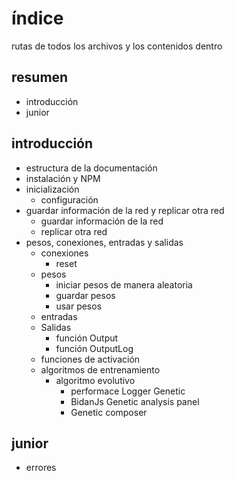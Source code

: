 # índice

rutas de todos los archivos y los contenidos dentro

## resumen

 - introducción
 - junior
## introducción
 + estructura de la documentación
+ instalación y NPM
+ inicialización
   - configuración
+ guardar información de la red y replicar otra red
   - guardar información de la red
   - replicar otra red
+ pesos, conexiones, entradas y salidas
   - conexiones
      * reset
   - pesos
      * iniciar pesos de manera aleatoria
      * guardar pesos
      * usar pesos
   - entradas
   - Salidas
      * función Output
      * función OutputLog
   - funciones de activación
   - algoritmos de entrenamiento
      * algoritmo evolutivo
        - performace Logger Genetic
        - BidanJs Genetic analysis panel
        - Genetic composer

## junior
 + errores